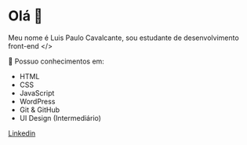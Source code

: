 # Olá 👋

Meu nome é Luis Paulo Cavalcante, sou estudante de desenvolvimento front-end </>

🧠 Possuo conhecimentos em:
* HTML
* CSS
* JavaScript
* WordPress
* Git & GitHub
* UI Design (Intermediário)

[Linkedin](https://www.linkedin.com/in/luis-paulo-cavalcante-9303b41b9/)
